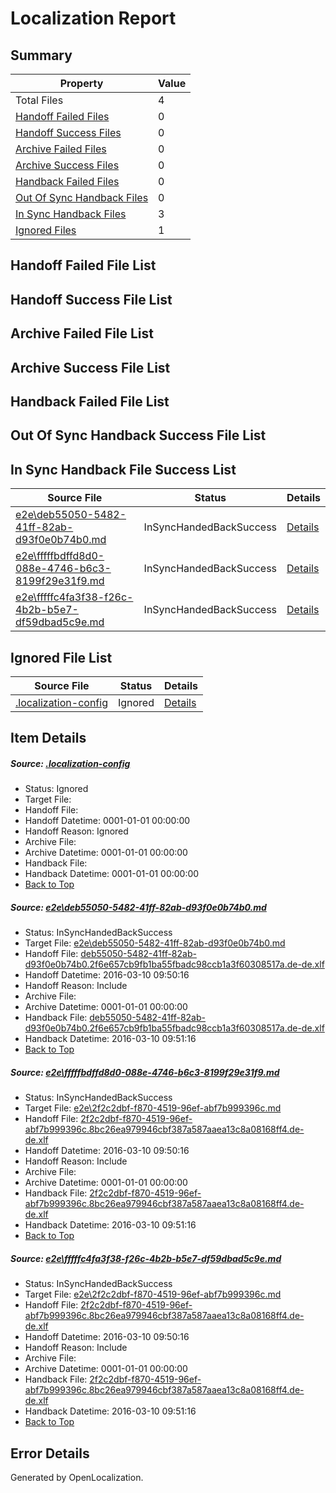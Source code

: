 # <a name='report-top'></a> Localization Report

## Summary
 Property | Value 
 -------- | ----- 
 Total Files | 4
[ Handoff Failed Files ](#handoff-failed-list)| 0
[ Handoff Success Files ](#handoff-success-list)| 0
[ Archive Failed Files ](#archive-failed-list)| 0
[ Archive Success Files ](#archive-success-list)| 0
[ Handback Failed Files ](#handback-failed-list)| 0
[ Out Of Sync Handback Files ](#outofsync-handback-success-list)| 0
[ In Sync Handback Files ](#insync-handback-success-list)| 3
[ Ignored Files ](#ignored-list)| 1

## <a name='handoff-failed-list'></a> Handoff Failed File List

## <a name='handoff-success-list'></a> Handoff Success File List

## <a name='archive-failed-list'></a> Archive Failed File List

## <a name='archive-success-list'></a> Archive Success File List

## <a name='handback-failed-list'></a> Handback Failed File List

## <a name='outofsync-handback-success-list'></a> Out Of Sync Handback Success File List

## <a name='insync-handback-success-list'></a> In Sync Handback File Success List
 Source File | Status | Details 
 ----------- | ------ | ------- 
 [e2e\deb55050-5482-41ff-82ab-d93f0e0b74b0.md](https://github.com/OpenLocalizationTest/oltest/blob/1c8c155338a1fe73cd41ba47cf0f76342a244917/e2e/deb55050-5482-41ff-82ab-d93f0e0b74b0.md) | InSyncHandedBackSuccess | [Details](#5d082632d33e720bba25f610134385438929463f1)
 [e2e\fffffbdffd8d0-088e-4746-b6c3-8199f29e31f9.md](https://github.com/OpenLocalizationTest/oltest/blob/7b5d1ed47f8b2d9597766ce2878e0fb82bc6c707/e2e/fffffbdffd8d0-088e-4746-b6c3-8199f29e31f9.md) | InSyncHandedBackSuccess | [Details](#c9b66ee14d628ddfe36893db5ba9bfe57ba266342)
 [e2e\fffffc4fa3f38-f26c-4b2b-b5e7-df59dbad5c9e.md](https://github.com/OpenLocalizationTest/oltest/blob/7b5d1ed47f8b2d9597766ce2878e0fb82bc6c707/e2e/fffffc4fa3f38-f26c-4b2b-b5e7-df59dbad5c9e.md) | InSyncHandedBackSuccess | [Details](#c9b66ee14d628ddfe36893db5ba9bfe57ba266343)

## <a name='ignored-list'></a> Ignored File List
 Source File | Status | Details 
 ----------- | ------ | ------- 
 [.localization-config](https://github.com/OpenLocalizationTest/oltest/blob/7b5d1ed47f8b2d9597766ce2878e0fb82bc6c707/.localization-config) | Ignored | [Details](#66aca4b1c2f43b14ec41e0e427345df94af1d5e10)

## Item Details
##### <a name='66aca4b1c2f43b14ec41e0e427345df94af1d5e10'></a> Source: [.localization-config](https://github.com/OpenLocalizationTest/oltest/blob/7b5d1ed47f8b2d9597766ce2878e0fb82bc6c707/.localization-config)
* Status: Ignored
* Target File: 
* Handoff File: 
* Handoff Datetime: 0001-01-01 00:00:00
* Handoff Reason: Ignored
* Archive File: 
* Archive Datetime: 0001-01-01 00:00:00
* Handback File: 
* Handback Datetime: 0001-01-01 00:00:00
* [Back to Top](#report-top)

##### <a name='5d082632d33e720bba25f610134385438929463f1'></a> Source: [e2e\deb55050-5482-41ff-82ab-d93f0e0b74b0.md](https://github.com/OpenLocalizationTest/oltest/blob/1c8c155338a1fe73cd41ba47cf0f76342a244917/e2e/deb55050-5482-41ff-82ab-d93f0e0b74b0.md)
* Status: InSyncHandedBackSuccess
* Target File: [e2e\deb55050-5482-41ff-82ab-d93f0e0b74b0.md](https://github.com/OpenLocalizationTestOrg/oltest.de-de/blob/98135094614d0695652880ad0ddf9faf904eb673/e2e/deb55050-5482-41ff-82ab-d93f0e0b74b0.md)
* Handoff File: [deb55050-5482-41ff-82ab-d93f0e0b74b0.2f6e657cb9fb1ba55fbadc98ccb1a3f60308517a.de-de.xlf](https://github.com/OpenLocalizationTestOrg/olhandoff/blob/4bc4f70c7a9074f926726b548fb605e0a6a9240c/ol-handoff/OpenLocalizationTestOrg/oltest.de-de/xinjiang/ht/deb55050-5482-41ff-82ab-d93f0e0b74b0.2f6e657cb9fb1ba55fbadc98ccb1a3f60308517a.de-de.xlf)
* Handoff Datetime: 2016-03-10 09:50:16
* Handoff Reason: Include
* Archive File: 
* Archive Datetime: 0001-01-01 00:00:00
* Handback File: [deb55050-5482-41ff-82ab-d93f0e0b74b0.2f6e657cb9fb1ba55fbadc98ccb1a3f60308517a.de-de.xlf](https://github.com/OpenLocalizationTestOrg/olhandback/blob/7c38e9fc7f0efbaa25c1a66349ce8d0de6c41a42/ol-handback/OpenLocalizationTestOrg/oltest.de-de/xinjiang/ht/deb55050-5482-41ff-82ab-d93f0e0b74b0.2f6e657cb9fb1ba55fbadc98ccb1a3f60308517a.de-de.xlf)
* Handback Datetime: 2016-03-10 09:51:16
* [Back to Top](#report-top)

##### <a name='c9b66ee14d628ddfe36893db5ba9bfe57ba266342'></a> Source: [e2e\fffffbdffd8d0-088e-4746-b6c3-8199f29e31f9.md](https://github.com/OpenLocalizationTest/oltest/blob/7b5d1ed47f8b2d9597766ce2878e0fb82bc6c707/e2e/fffffbdffd8d0-088e-4746-b6c3-8199f29e31f9.md)
* Status: InSyncHandedBackSuccess
* Target File: [e2e\2f2c2dbf-f870-4519-96ef-abf7b999396c.md](https://github.com/OpenLocalizationTestOrg/oltest.de-de/blob/98135094614d0695652880ad0ddf9faf904eb673/e2e/2f2c2dbf-f870-4519-96ef-abf7b999396c.md)
* Handoff File: [2f2c2dbf-f870-4519-96ef-abf7b999396c.8bc26ea979946cbf387a587aaea13c8a08168ff4.de-de.xlf](https://github.com/OpenLocalizationTestOrg/olhandoff/blob/4bc4f70c7a9074f926726b548fb605e0a6a9240c/ol-handoff/OpenLocalizationTestOrg/oltest.de-de/xinjiang/ht/2f2c2dbf-f870-4519-96ef-abf7b999396c.8bc26ea979946cbf387a587aaea13c8a08168ff4.de-de.xlf)
* Handoff Datetime: 2016-03-10 09:50:16
* Handoff Reason: Include
* Archive File: 
* Archive Datetime: 0001-01-01 00:00:00
* Handback File: [2f2c2dbf-f870-4519-96ef-abf7b999396c.8bc26ea979946cbf387a587aaea13c8a08168ff4.de-de.xlf](https://github.com/OpenLocalizationTestOrg/olhandback/blob/7c38e9fc7f0efbaa25c1a66349ce8d0de6c41a42/ol-handback/OpenLocalizationTestOrg/oltest.de-de/xinjiang/ht/2f2c2dbf-f870-4519-96ef-abf7b999396c.8bc26ea979946cbf387a587aaea13c8a08168ff4.de-de.xlf)
* Handback Datetime: 2016-03-10 09:51:16
* [Back to Top](#report-top)

##### <a name='c9b66ee14d628ddfe36893db5ba9bfe57ba266343'></a> Source: [e2e\fffffc4fa3f38-f26c-4b2b-b5e7-df59dbad5c9e.md](https://github.com/OpenLocalizationTest/oltest/blob/7b5d1ed47f8b2d9597766ce2878e0fb82bc6c707/e2e/fffffc4fa3f38-f26c-4b2b-b5e7-df59dbad5c9e.md)
* Status: InSyncHandedBackSuccess
* Target File: [e2e\2f2c2dbf-f870-4519-96ef-abf7b999396c.md](https://github.com/OpenLocalizationTestOrg/oltest.de-de/blob/98135094614d0695652880ad0ddf9faf904eb673/e2e/2f2c2dbf-f870-4519-96ef-abf7b999396c.md)
* Handoff File: [2f2c2dbf-f870-4519-96ef-abf7b999396c.8bc26ea979946cbf387a587aaea13c8a08168ff4.de-de.xlf](https://github.com/OpenLocalizationTestOrg/olhandoff/blob/4bc4f70c7a9074f926726b548fb605e0a6a9240c/ol-handoff/OpenLocalizationTestOrg/oltest.de-de/xinjiang/ht/2f2c2dbf-f870-4519-96ef-abf7b999396c.8bc26ea979946cbf387a587aaea13c8a08168ff4.de-de.xlf)
* Handoff Datetime: 2016-03-10 09:50:16
* Handoff Reason: Include
* Archive File: 
* Archive Datetime: 0001-01-01 00:00:00
* Handback File: [2f2c2dbf-f870-4519-96ef-abf7b999396c.8bc26ea979946cbf387a587aaea13c8a08168ff4.de-de.xlf](https://github.com/OpenLocalizationTestOrg/olhandback/blob/7c38e9fc7f0efbaa25c1a66349ce8d0de6c41a42/ol-handback/OpenLocalizationTestOrg/oltest.de-de/xinjiang/ht/2f2c2dbf-f870-4519-96ef-abf7b999396c.8bc26ea979946cbf387a587aaea13c8a08168ff4.de-de.xlf)
* Handback Datetime: 2016-03-10 09:51:16
* [Back to Top](#report-top)


## Error Details

Generated by OpenLocalization.
